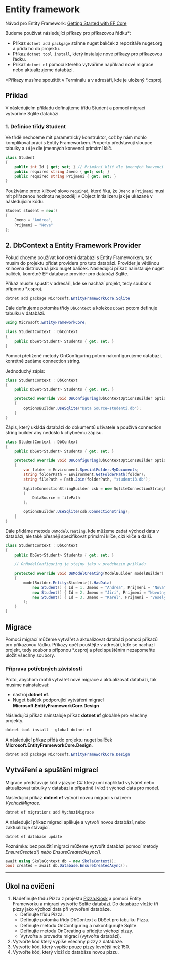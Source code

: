 # Entity framework

Návod pro Entity Framework: [Getting Started with EF Core](https://learn.microsoft.com/en-us/ef/core/get-started/overview/first-app?tabs=netcore-cli)

Budeme používat následující příkazy pro příkazovou řádku*:
- Příkaz ```dotnet add packgage``` stáhne nuget balíček z repozitáře nuget.org a přidá ho do projektu.
- Příkaz ```dotnet tool install```, který instaluje nové příkazy pro příkazovou řádku.
- Příkaz ```dotnet ef``` pomocí kterého vytváříme například nové migrace nebo aktualizujeme databázi.

*Příkazy musíme spouštět v Terminálu a v adresáři, kde je uložený *.csproj.

## Příklad

V následujícím příkladu definujteme třídu Student a pomocí migrací vytvoříme Sqlite databázi.

### 1. Definice třídy Student

Ve třídě nechceme mít parametrický konstruktor, což by nám mohlo komplikovat práci s Entity Frameworkem. Property představují sloupce tabulky a ```Id``` je dle jmenných konvencí primární klíč.

```csharp
class Student
{
    public int Id { get; set; } // Primární klíč dle jmenných konvencí
    public required string Jmeno { get; set; }     
    public required string Prijmeni { get; set; }     
}
```

Použiváme proto klíčové slovo ```required```, které říká, že ```Jmeno``` a ```Prijmeni``` musi mit přiřazenou hodnotu nejpozději v Object Initializeru jak je ukázané v následujícím kódu.

```csharp
Student student = new()
{
    Jmeno = "Andrea",
    Prijmeni = "Nova"
};
```
## 2. DbContext a Entity Framework Provider

Pokud chceme používat konkrétní databázi s Entity Frameworkem, tak musím do projektu přidat providera pro tuto databázi. Provider je většinou knihovna distriovaná jako nuget balíček. Následující příkaz nainstaluje nuget balíček, konrétně EF database provider pro databázi Sqlite.

Příkaz musíte spustit v adresáři, kde se nachází projekt, tedy soubor s příponou *.csproj.

```powershell
dotnet add package Microsoft.EntityFrameworkCore.Sqlite
```

Dále definujeme potomka třídy ```DbContext``` a kolekce ```DbSet``` potom definuje tabulku v databázi.

```csharp
using Microsoft.EntityFrameworkCore;

class StudentContext : DbContext
{
    public DbSet<Student> Students { get; set; }
}
```

Pomocí přetížené metody OnConfiguring potom nakonfigurujeme databázi, konrétně zadáme connection string. 

Jednoduchý zápis:

```csharp
class StudentContext : DbContext
{
    public DbSet<Student> Students { get; set; }

    protected override void OnConfiguring(DbContextOptionsBuilder optionsBuilder)
    {
        optionsBuilder.UseSqlite("Data Source=studenti.db");
    }
}
```

Zápis, který ukládá databázi do dokumentů uživatele a používá connection string builder aby nedošlo k chybnému zápisu.

```csharp
class StudentContext : DbContext
{
    public DbSet<Student> Students { get; set; }

    protected override void OnConfiguring(DbContextOptionsBuilder optionsBuilder)
    {
        var folder = Environment.SpecialFolder.MyDocuments;
        string folderPath = Environment.GetFolderPath(folder);
        string filePath = Path.Join(folderPath, "studenti3.db");

        SqliteConnectionStringBuilder csb = new SqliteConnectionStringBuilder
        {
            DataSource = filePath
        };

        optionsBuilder.UseSqlite(csb.ConnectionString);
    }
}
```

Dále přidáme metodu ```OnModelCreating```, kde můžeme zadat výchozí data v databází, ale také přesněji specifikovat primární klíče, cizí klíče a další.

```csharp
class StudentContext : DbContext
{
    public DbSet<Student> Students { get; set; }

    // OnModelConfiguring je stejny jako v predchozim prikladu
    
    protected override void OnModelCreating(ModelBuilder modelBuilder)
    {
        modelBuilder.Entity<Student>().HasData(
            new Student() { Id = 1, Jmeno = "Andrea", Prijmeni = "Nova"},
            new Student() { Id = 2, Jmeno = "Jiri", Prijmeni = "Novotny"},
            new Student() { Id = 3, Jmeno = "Karel", Prijmeni = "Vesely"}
        );
    }
}
```

## Migrace

Pomocí migrací můžeme vytvářet a aktualizovat databázi pomocí příkazů pro příkazovou řádku. Příkazy opět pouštějte v adresáři, kde se nachází projekt, tedy soubor s příponou *.csproj a před spuštěním nezapomeňte uložit všechny soubory.

### Příprava potřebných závislostí 

Proto, abychom mohli vytvářet nové migrace a aktualizovat databázi, tak musíme nainstalovat:
- nástroj **dotnet ef**. 
- Nuget balíček podporující vytváření migrací **Microsoft.EntityFrameworkCore.Design**

Následující příkaz nainstaluje příkaz **dotnet ef** globálně pro všechny projekty.

```powershell
dotnet tool install --global dotnet-ef
```

A následující příkaz přídá do projektu nuget balíček **Microsoft.EntityFrameworkCore.Design**.

```powershell
dotnet add package Microsoft.EntityFrameworkCore.Design
```

## Vytváření a spuštění migrací

Migrace představuje kód v jazyce C# který umí například vytvářet nebo aktualizovat tabulky v databázi a případně i vložit výchozí data pro model. 

Následující příkaz **dotnet ef** vytvoří novou migraci s názvem *VychoziMigrace*. 

```powershell
dotnet ef migrations add VychoziMigrace
```

A následující příkaz migraci aplikuje a vytvoří novou databází, nebo zaktualizuje stávající.

```powershell
dotnet ef database update
```

Poznámka: bez použití migrací můžeme vytvořit databází pomocí metody *EnsureCreated() nebo EnsureCreatedAsync()*.

```csharp
await using SkolaContext db = new SkolaContext();
bool created = await db.Database.EnsureCreatedAsync();
```

---
## Úkol na cvičení

1) Nadefinujte třídu Pizza z projektu [Pizza.Kiosk](https://github.com/ekral/Utb.PizzaKiosk) a pomoci Entity Frameworku a migrací vytvořte Sqlite databázi. Do databáze vložte tři pizzy jako výchozí data při vytvoření databáze.
   - Definujte třídu Pizza.
   - Definujte potomka třídy DbContext a DbSet pro tabulku Pizza.
   - Definujte metodu OnConfiguring a nakonfigurujte Sqlite.
   - Definujte metodu OnCreating a přidejte výchozí pizzy.
   - Vytvořte a proveďte migraci (vytvořte databázi).
3) Vytvořte kód který vypíše všechny pizzy z databáze.
4) Vytvořte kód, který vypíše pouze pizzy levnější než 150.
5) Vytvořte kód, který vloží do databáze novou pizzu.
